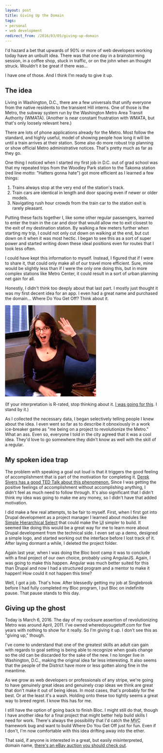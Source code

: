 ```yaml
---
layout: post
title: Giving Up the Domain
tags:
- personal
- web development
redirect_from: /2016/03/05/giving-up-domain
---
```



I'd hazard a bet that upwards of 90% or more of web developers working today have an unbuilt idea. There was that one day in a brainstorming session, in a coffee shop, stuck in traffic, or on the john when an thought struck. Wouldn't it be great if there was&hellip;

I have one of those. And I think I'm ready to give it up.

## The idea

Living in Washington, D.C., there are a few universals that unify everyone from the native residents to the transient Hill interns. One of those is the Metro, the subway system run by the Washington Metro Area Transit Authority (WMATA). (Another is near constant frustration with WMATA, but that's only loosely relevant here.)

There are lots of phone applications already for the Metro. Most follow the standard, and highly useful, model of showing people how long it will be until a train arrives at their station. Some also do more robust trip planning or show official Metro administrative notices. That's pretty much as far as they go.

One thing I noticed when I started my first job in D.C. out of grad school was that my repeated trips from the Woodley Park station to the Takoma station (red line motto: "Hatters gonna hate") got more efficient as I learned a few things:

1. Trains always stop at the very end of the station's track.
2. Train cars are identical in length and door spacing even if newer or older models.
3. Navigating rush hour crowds from the train car to the station exit is rarely pleasant.

Putting these facts together I, like some other regular passengers, learned to enter the train in the car and door that would allow me to exit closest to the exit of my destination station. By walking a few meters further when starting my trip, I could not only cut down on walking at the end, but cut down on it when it was most hectic. I began to see this as a sort of super power and started writing down these ideal positions even for routes that I took less often.

I could have kept this information to myself. Instead, I figured that if I were to share it, that could only make all of our travel more efficient. Sure, mine would be slightly less than if I were the only one doing this, but in more complex stations like Metro Center, it could result in a sort of urban planning net gain for all.

Honestly, I didn't think too deeply about that last part. I mostly just thought it was my first decent idea for an app. I even had a great name and purchased the domain&hellip; Where Do You Get Off? Think about it.

![Liz Lemon giving herself a high five](/img/blog/giving-up-lemon-high-five.gif)

(If your interpretation is R-rated, stop thinking about it. [I was going for this](https://english.stackexchange.com/questions/144146/where-do-you-get-off-origin). I stand by it.)

As I collected the necessary data, I began selectively telling people I knew about the idea. I even went so far as to describe it obnoxiously in a work ice-breaker game as "me being on a project to revolutionize the Metro." What an ass. Even so, everyone I told in the city agreed that it was a cool idea. They'd love to go somewhere they didn't know as well with the skill of a regular.

## My spoken idea trap

The problem with speaking a goal out loud is that it triggers the good feeling of accomplishment that is part of the motivation for completing it. [Derek Sivers has a good TED Talk about this phenomenon.](https://www.ted.com/talks/derek_sivers_keep_your_goals_to_yourself/transcript) Since I was getting the positive feelings of accomplishment without accomplishing anything, I didn't feel as much need to follow through. It's also significant that I didn't think my idea was going to make me any money, so I didn't have that added motivation.

I did make a few real attempts, to be fair to myself. First, when I first got into Drupal development as a project manager I learned about modules like [Simple Hierarchical Select](https://www.drupal.org/project/shs) that could make the <abbr title="user interface">UI</abbr> simpler to build. It seemed like doing this would be a great way for me to learn more about Drupal development from the technical side. I even set up a demo, designed a simple logo, and started working out the interface before I lost track of it. After laying dormant a while, I deleted the project folder.

Again last year, when I was doing the Bloc boot camp it was to conclude with a final project of our own choice, probably using AngularJS. Again, I was going to make this happen. Angular was much better suited for this than Drupal and now I had a structured program and a mentor to make it happen! How could it not happen this time?

Well, I got a job. That's how. After blessedly getting my job at Singlebrook before I had fully completed my Bloc program, I put Bloc on indefinite pause. That pause stands to this day.

## Giving up the ghost

Today is March 6, 2016. The day of my cocksure assertion of revolutionizing Metro was around April, 2011. I've owned wheredoyougetoff.com for five years with nothing to show for it really. So I'm giving it up. I don't see this as "giving up," though.

I've come to understand that one of the greatest skills an adult can gain with regards to goal setting is being able to recognize when goals change so the old can be discarded for the sake of the new. I no longer live in Washington, D.C., making the original idea far less interesting. It also seems that the people of the District have more or less gotten along fine in the meantime.

As we grow as web developers or professionals of any stripe, we're going to have genuinely great ideas and genuinely crap ideas we think are great that don't make it out of being ideas. In most cases, that's probably for the best. Or at the least it's a wash. Holding onto these too tightly seems a great way to breed regret. I know this has for me.

I still have the option of going back to finish Bloc. I might still do that, though I have another idea for a final project that might better help build skills I need for work. There's always the possibility that I'd catch the <abbr title="model view controller">MVC</abbr> framework bug and want to build Where Do You Get Off just for fun. Even if I don't, I'm now comfortable with this idea drifting away into the ether.

That said, if anyone is interested in a great, but easily misinterpreted, domain name, [there's an eBay auction you should check out](http://www.ebay.com/itm/141922290890?ssPageName=STRK:MESELX:IT&_trksid=p3984.m1555.l2649).
